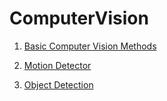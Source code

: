 # ComputerVision


1. [Basic Computer Vision Methods](Basic_CV)

2. [Motion Detector](Motion_Detector)

3. [Object Detection](Object_Detection)

